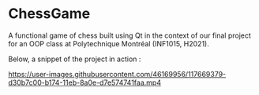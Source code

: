 # ChessGame

A functional game of chess built using Qt in the context of our final project for an OOP class at Polytechnique Montréal (INF1015, H2021).

Below, a snippet of the project in action : 

https://user-images.githubusercontent.com/46169956/117669379-d30b7c00-b174-11eb-8a0e-d7e574741faa.mp4
